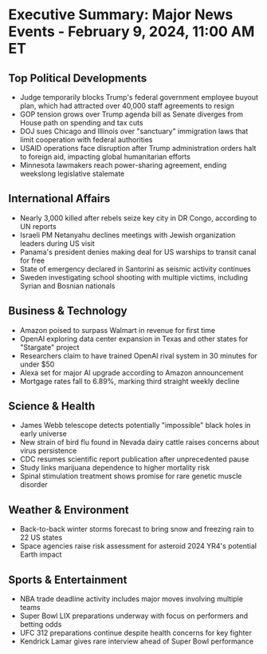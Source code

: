 # Executive Summary: Major News Events - February 9, 2024, 11:00 AM ET

## Top Political Developments
- Judge temporarily blocks Trump's federal government employee buyout plan, which had attracted over 40,000 staff agreements to resign
- GOP tension grows over Trump agenda bill as Senate diverges from House path on spending and tax cuts
- DOJ sues Chicago and Illinois over "sanctuary" immigration laws that limit cooperation with federal authorities
- USAID operations face disruption after Trump administration orders halt to foreign aid, impacting global humanitarian efforts
- Minnesota lawmakers reach power-sharing agreement, ending weekslong legislative stalemate

## International Affairs
- Nearly 3,000 killed after rebels seize key city in DR Congo, according to UN reports
- Israeli PM Netanyahu declines meetings with Jewish organization leaders during US visit
- Panama's president denies making deal for US warships to transit canal for free
- State of emergency declared in Santorini as seismic activity continues
- Sweden investigating school shooting with multiple victims, including Syrian and Bosnian nationals

## Business & Technology
- Amazon poised to surpass Walmart in revenue for first time
- OpenAI exploring data center expansion in Texas and other states for "Stargate" project
- Researchers claim to have trained OpenAI rival system in 30 minutes for under $50
- Alexa set for major AI upgrade according to Amazon announcement
- Mortgage rates fall to 6.89%, marking third straight weekly decline

## Science & Health
- James Webb telescope detects potentially "impossible" black holes in early universe
- New strain of bird flu found in Nevada dairy cattle raises concerns about virus persistence
- CDC resumes scientific report publication after unprecedented pause
- Study links marijuana dependence to higher mortality risk
- Spinal stimulation treatment shows promise for rare genetic muscle disorder

## Weather & Environment
- Back-to-back winter storms forecast to bring snow and freezing rain to 22 US states
- Space agencies raise risk assessment for asteroid 2024 YR4's potential Earth impact

## Sports & Entertainment
- NBA trade deadline activity includes major moves involving multiple teams
- Super Bowl LIX preparations underway with focus on performers and betting odds
- UFC 312 preparations continue despite health concerns for key fighter
- Kendrick Lamar gives rare interview ahead of Super Bowl performance